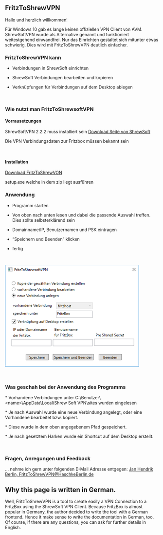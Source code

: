 FritzToShrewVPN
---------------

Hallo und herzlich willkommen!

Für Windows 10 gab es lange keinen offiziellen VPN Client von AVM. ShrewSoftVPN
wurde als Alternative genannt und funktioniert weitestgehend einwandfrei. Nur
das Einrichten gestaltet sich mitunter etwas schwierig. Dies wird mit
FritzToShrewVPN deutlich einfacher.

### FritzToShrewVPN kann

-   Verbindungen in ShrewSoft einrichten

-   ShrewSoft Verbindungen bearbeiten und kopieren

-   Verknüpfungen für Verbindungen auf dem Desktop ablegen

 

### Wie nutzt man FritzToShrewsoftVPN

#### Vorrausetzungen

ShrewSoftVPN 2.2.2 muss installiert sein [Download Seite von
ShrewSoft](https://www.shrew.net/download)

Die VPN Verbindungsdaten zur Fritzbox müssen bekannt sein

 

#### Installation

[Download FritzToShrewVON](https://github.com/smjaberl/FritzToShrewVPN/archive/publish.zip)

setup.exe welche in dem zip liegt ausführen
 

### Anwendung

-   Programm starten

-   Von oben nach unten lesen und dabei die passende Auswahl treffen. Dies
    sollte selbsterklärend sein

-   Domainname/IP, Benutzernamen und PSK eintragen

-   “Speichern und Beenden” klicken

-   fertig

 

![](Hauptfenster.PNG)

 

### Was geschah bei der Anwendung des Programms

\* Vorhandene Verbindungen unter C:\\Benutzer\\\<name\>\\AppData\\Local\\Shrew
Soft VPN\\sites wurden eingelesen

\* Je nach Auswahl wurde eine neue Verbindung angelegt, oder eine Vorhandene
bearbeitet bzw. kopiert.

\* Diese wurde in dem oben angegebenem Pfad gespeichert.

\* Je nach gesetztem Harken wurde ein Shortcut auf dem Desktop erstellt.

 

### Fragen, Anregungen und Feedback

... nehme ich gern unter folgenden E-Mail Adresse entgegen: <a href="mailto:FritzToShrewVPN@HaschkeBerlin.de"> Jan Hendrik Berlin, FritzToShrewVPN@HaschkeBerlin.de</a>


Why this page is written in German.
-----------------------------------

Well, FritzToShrewVPN is a tool to create easily a VPN Connection to a FritzBox
using the ShrewSoft VPN Client. Because FritzBox is almost popular in Germany,
the author decided to write the tool with a German frontend. Hence it make sense
to write the documentation in German, too. Of course, if there are any
questions, you can ask for further details in English.
